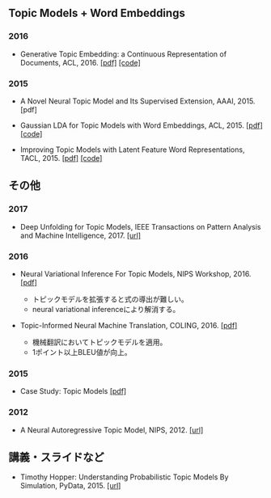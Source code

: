 ## Topic Models + Word Embeddings
### 2016
- Generative Topic Embedding: a Continuous Representation of Documents, ACL, 2016.
[[pdf]](http://bigml.cs.tsinghua.edu.cn/~jun/pub/topic-embedding-acl2016.pdf)
[[code]](https://github.com/askerlee/topicvec)

### 2015
- A Novel Neural Topic Model and Its Supervised Extension, AAAI, 2015.
[pdf]

- Gaussian LDA for Topic Models with Word Embeddings, ACL, 2015.
[[pdf]](http://www.aclweb.org/anthology/P15-1077)
[[code]](https://github.com/rajarshd/Gaussian_LDA)

- Improving Topic Models with Latent Feature Word Representations, TACL, 2015.
[[pdf]](https://transacl.org/ojs/index.php/tacl/article/viewFile/582/132)
[[code]](https://github.com/datquocnguyen/LFTM)

## その他
### 2017
- Deep Unfolding for Topic Models, IEEE Transactions on Pattern Analysis and Machine Intelligence, 2017.
[[url]](http://ieeexplore.ieee.org/document/7869412/)


### 2016
- Neural Variational Inference For Topic Models, NIPS Workshop, 2016.
[[pdf]](http://bayesiandeeplearning.org/papers/BDL_27.pdf)
  - トピックモデルを拡張すると式の導出が難しい。
  - neural variational inferenceにより解消する。

- Topic-Informed Neural Machine Translation, COLING, 2016.
[[pdf]](http://aclweb.org/anthology/C/C16/C16-1170.pdf)
  - 機械翻訳においてトピックモデルを適用。
  - 1ポイント以上BLEU値が向上。

### 2015
- Case Study: Topic Models
[[pdf]](http://www.cs.cmu.edu/~epxing/Class/10708-15/notes/10708_scribe_lecture15.pdf)

### 2012
- A Neural Autoregressive Topic Model, NIPS, 2012.
[[url]](https://papers.nips.cc/paper/4613-a-neural-autoregressive-topic-model)


## 講義・スライドなど
- Timothy Hopper: Understanding Probabilistic Topic Models By Simulation, PyData, 2015.
[[url]](https://www.youtube.com/watch?v=_R66X_udxZQ&feature=youtu.be)
